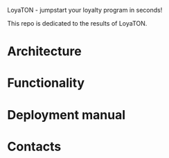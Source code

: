 LoyaTON - jumpstart your loyalty program in seconds!

This repo is dedicated to the results of LoyaTON.

# Architecture

# Functionality

# Deployment manual

# Contacts


